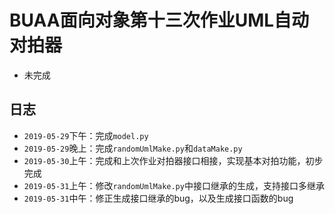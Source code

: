 # BUAA面向对象第十三次作业UML自动对拍器

- 未完成

## 日志

- `2019-05-29`下午：完成`model.py`
- `2019-05-29`晚上：完成`randomUmlMake.py`和`dataMake.py`
- `2019-05-30`上午：完成和上次作业对拍器接口相接，实现基本对拍功能，初步完成
- `2019-05-31`上午：修改`randomUmlMake.py`中接口继承的生成，支持接口多继承
- `2019-05-31`中午：修正生成接口继承的bug，以及生成接口函数的bug